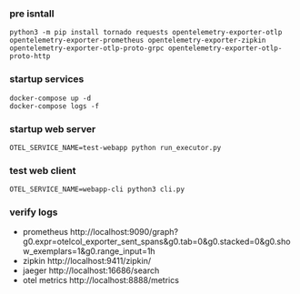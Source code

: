 ### pre isntall
```shell
python3 -m pip install tornado requests opentelemetry-exporter-otlp opentelemetry-exporter-prometheus opentelemetry-exporter-zipkin opentelemetry-exporter-otlp-proto-grpc opentelemetry-exporter-otlp-proto-http

```

### startup services

```shell
docker-compose up -d
docker-compose logs -f
```


### startup web server

```shell
OTEL_SERVICE_NAME=test-webapp python run_executor.py
```


### test web client

```shell
OTEL_SERVICE_NAME=webapp-cli python3 cli.py
```

### verify logs
- prometheus  http://localhost:9090/graph?g0.expr=otelcol_exporter_sent_spans&g0.tab=0&g0.stacked=0&g0.show_exemplars=1&g0.range_input=1h
- zipkin http://localhost:9411/zipkin/
- jaeger http://localhost:16686/search
- otel metrics http://localhost:8888/metrics
